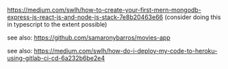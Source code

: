 https://medium.com/swlh/how-to-create-your-first-mern-mongodb-express-js-react-js-and-node-js-stack-7e8b20463e66
(consider doing this in typescript to the extent possible)

see also: https://github.com/samaronybarros/movies-app

see also: https://medium.com/swlh/how-do-i-deploy-my-code-to-heroku-using-gitlab-ci-cd-6a232b6be2e4
